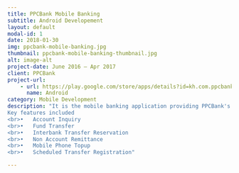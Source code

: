 ```yaml
---
title: PPCBank Mobile Banking
subtitle: Android Developement
layout: default
modal-id: 1
date: 2018-01-30
img: ppcbank-mobile-banking.jpg
thumbnail: ppcbank-mobile-banking-thumbnail.jpg
alt: image-alt
project-date: June 2016 – Apr 2017
client: PPCBank
project-url:
    - url: https://play.google.com/store/apps/details?id=kh.com.ppcbank.mbanking
      name: Android
category: Mobile Development
description: "It is the mobile banking application providing PPCBank's customer to perform banking activities in mobile envrionment.
Key features included
<br>•	Account Inquiry
<br>•	Fund Transfer
<br>•	Interbank Transfer Reservation
<br>•	Non Account Remittance
<br>•	Mobile Phone Topup
<br>•	Scheduled Transfer Registration"

---
```

